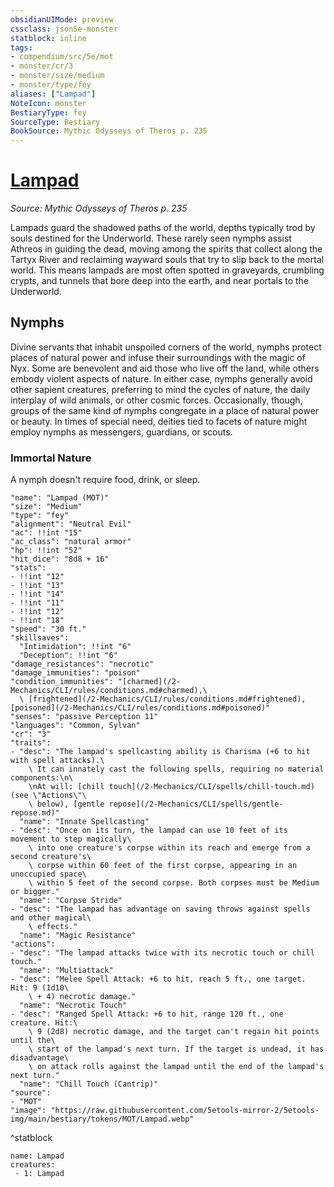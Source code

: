 ```yaml
---
obsidianUIMode: preview
cssclass: json5e-monster
statblock: inline
tags:
- compendium/src/5e/mot
- monster/cr/3
- monster/size/medium
- monster/type/fey
aliases: ["Lampad"]
NoteIcon: monster
BestiaryType: fey
SourceType: Bestiary
BookSource: Mythic Odysseys of Theros p. 235
---
```

# [Lampad](2-Mechanics/CLI/bestiary/fey/lampad-mot.md)
*Source: Mythic Odysseys of Theros p. 235*  

Lampads guard the shadowed paths of the world, depths typically trod by souls destined for the Underworld. These rarely seen nymphs assist Athreos in guiding the dead, moving among the spirits that collect along the Tartyx River and reclaiming wayward souls that try to slip back to the mortal world. This means lampads are most often spotted in graveyards, crumbling crypts, and tunnels that bore deep into the earth, and near portals to the Underworld.

## Nymphs

Divine servants that inhabit unspoiled corners of the world, nymphs protect places of natural power and infuse their surroundings with the magic of Nyx. Some are benevolent and aid those who live off the land, while others embody violent aspects of nature. In either case, nymphs generally avoid other sapient creatures, preferring to mind the cycles of nature, the daily interplay of wild animals, or other cosmic forces. Occasionally, though, groups of the same kind of nymphs congregate in a place of natural power or beauty. In times of special need, deities tied to facets of nature might employ nymphs as messengers, guardians, or scouts.

### Immortal Nature

A nymph doesn't require food, drink, or sleep.

```statblock
"name": "Lampad (MOT)"
"size": "Medium"
"type": "fey"
"alignment": "Neutral Evil"
"ac": !!int "15"
"ac_class": "natural armor"
"hp": !!int "52"
"hit_dice": "8d8 + 16"
"stats":
- !!int "12"
- !!int "13"
- !!int "14"
- !!int "11"
- !!int "12"
- !!int "18"
"speed": "30 ft."
"skillsaves":
  "Intimidation": !!int "6"
  "Deception": !!int "6"
"damage_resistances": "necrotic"
"damage_immunities": "poison"
"condition_immunities": "[charmed](/2-Mechanics/CLI/rules/conditions.md#charmed),\
  \ [frightened](/2-Mechanics/CLI/rules/conditions.md#frightened), [poisoned](/2-Mechanics/CLI/rules/conditions.md#poisoned)"
"senses": "passive Perception 11"
"languages": "Common, Sylvan"
"cr": "3"
"traits":
- "desc": "The lampad's spellcasting ability is Charisma (+6 to hit with spell attacks).\
    \ It can innately cast the following spells, requiring no material components:\n\
    \nAt will: [chill touch](/2-Mechanics/CLI/spells/chill-touch.md) (see \"Actions\"\
    \ below), [gentle repose](/2-Mechanics/CLI/spells/gentle-repose.md)"
  "name": "Innate Spellcasting"
- "desc": "Once on its turn, the lampad can use 10 feet of its movement to step magically\
    \ into one creature's corpse within its reach and emerge from a second creature's\
    \ corpse within 60 feet of the first corpse, appearing in an unoccupied space\
    \ within 5 feet of the second corpse. Both corpses must be Medium or bigger."
  "name": "Corpse Stride"
- "desc": "The lampad has advantage on saving throws against spells and other magical\
    \ effects."
  "name": "Magic Resistance"
"actions":
- "desc": "The lampad attacks twice with its necrotic touch or chill touch."
  "name": "Multiattack"
- "desc": "Melee Spell Attack: +6 to hit, reach 5 ft., one target. Hit: 9 (1d10\
    \ + 4) necrotic damage."
  "name": "Necrotic Touch"
- "desc": "Ranged Spell Attack: +6 to hit, range 120 ft., one creature. Hit:\
    \ 9 (2d8) necrotic damage, and the target can't regain hit points until the\
    \ start of the lampad's next turn. If the target is undead, it has disadvantage\
    \ on attack rolls against the lampad until the end of the lampad's next turn."
  "name": "Chill Touch (Cantrip)"
"source":
- "MOT"
"image": "https://raw.githubusercontent.com/5etools-mirror-2/5etools-img/main/bestiary/tokens/MOT/Lampad.webp"
```
^statblock

```encounter-table
name: Lampad
creatures:
 - 1: Lampad
```
